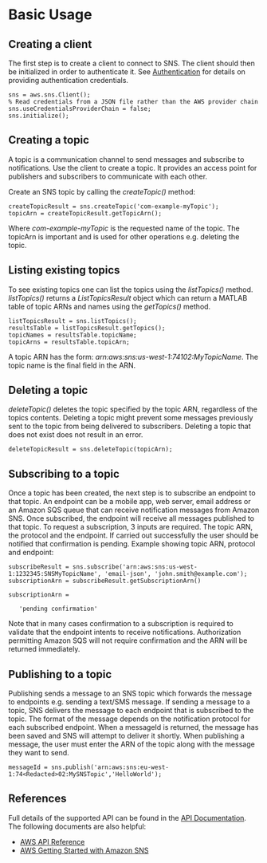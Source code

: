 # Basic Usage

## Creating a client
The first step is to create a client to connect to SNS. The client should then be initialized in order to authenticate it. See [Authentication](Authentication.m) for details on providing authentication credentials.

```
sns = aws.sns.Client();
% Read credentials from a JSON file rather than the AWS provider chain
sns.useCredentialsProviderChain = false;
sns.initialize();
```

## Creating a topic
A topic is a communication channel to send messages and subscribe to notifications. Use the client to create a topic. It provides an access point for publishers and subscribers to communicate with each other.

Create an SNS topic by calling the *createTopic()* method:
```
createTopicResult = sns.createTopic('com-example-myTopic');
topicArn = createTopicResult.getTopicArn();
```
Where *com-example-myTopic* is the requested name of the topic. The topicArn is important and is used for other operations e.g. deleting the topic.


## Listing existing topics
To see existing topics one can list the topics using the *listTopics()* method. *listTopics()* returns a *ListTopicsResult* object which can return a MATLAB table of topic ARNs and names using the *getTopics()* method.

```
listTopicsResult = sns.listTopics();
resultsTable = listTopicsResult.getTopics();
topicNames = resultsTable.topicName;
topicArns = resultsTable.topicArn;
```
A topic ARN has the form: *arn:aws:sns:us-west-1:74<Redacted>102:MyTopicName*. The topic name is the final field in the ARN.


## Deleting a topic
*deleteTopic()* deletes the topic specified by the topic ARN, regardless of the topics contents. Deleting a topic might prevent some messages previously sent to the topic
from being delivered to subscribers. Deleting a topic that does not exist does not result in an error.

```
deleteTopicResult = sns.deleteTopic(topicArn);
```

## Subscribing to a topic
Once a topic has been created, the next step is to subscribe an endpoint to that topic. An endpoint can be a mobile app, web server, email address or an Amazon SQS queue that can receive notification messages from Amazon SNS. Once subscribed, the endpoint will receive all messages published to that topic. To request a subscription, 3 inputs are required. The topic ARN, the protocol and the endpoint. If carried out successfully the user should be notified that confirmation is pending. Example showing topic ARN, protocol and endpoint:

```
subscribeResult = sns.subscribe('arn:aws:sns:us-west-1:1232345:SNSMyTopicName', 'email-json', 'john.smith@example.com');
subscriptionArn = subscribeResult.getSubscriptionArn()

subscriptionArn =

   'pending confirmation'
 ```
Note that in many cases confirmation to a subscription is required to validate that the endpoint intents to receive notifications. Authorization permitting Amazon SQS will not require confirmation and the ARN will be returned immediately.

## Publishing to a topic
Publishing sends a message to an SNS topic which forwards the message to endpoints e.g. sending a text/SMS message. If sending a message to a topic, SNS delivers the message to each endpoint that is subscribed to the topic. The format of the message depends on the notification protocol for each subscribed endpoint. When a messageId is returned, the message has been saved and SNS will attempt to deliver it shortly. When publishing a message, the user must enter the ARN of the topic along with the message they want to send.

```
messageId = sns.publish('arn:aws:sns:eu-west-1:74<Redacted>02:MySNSTopic','HelloWorld');
```

## References
Full details of the supported API can be found in the [API Documentation](SNSApiDoc.md). The following documents are also helpful:
* [AWS API Reference](https://docs.aws.amazon.com/AWSJavaSDK/latest/javadoc/index.html?com/amazonaws/services/sns/AmazonSNSClient.html)
* [AWS Getting Started with Amazon SNS](https://docs.aws.amazon.com/sns/latest/dg/sns-getting-started.html)


[//]: #  (Copyright 2018-2021 The MathWorks, Inc.)
